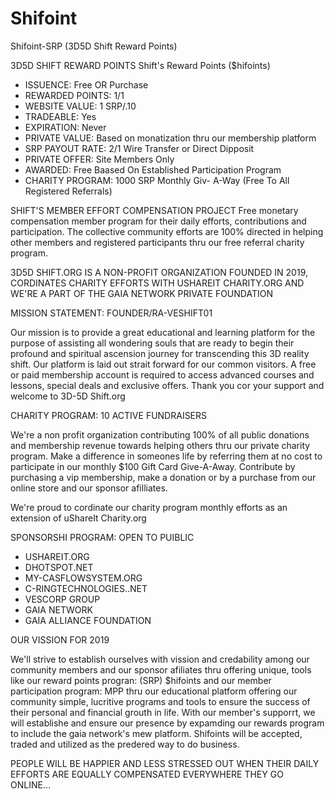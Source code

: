 # Shifoint

Shifoint-SRP (3D5D Shift Reward Points)

3D5D SHIFT REWARD POINTS
Shift's Reward Points ($hifoints)

  * ISSUENCE: Free OR Purchase
  * REWARDED POINTS: 1/1  
  * WEBSITE VALUE: 1 SRP/.10
  * TRADEABLE: Yes
  * EXPIRATION: Never
  * PRIVATE VALUE: Based on monatization thru our membership platform
  * SRP PAYOUT RATE: 2/1 Wire Transfer or Direct Dipposit
  * PRIVATE OFFER: Site Members Only
  * AWARDED: Free Baased On Established Participation Program
  * CHARITY PROGRAM: 1000 SRP Monthly Giv- A-Way (Free To All Registered Referrals)


SHIFT'S MEMBER EFFORT COMPENSATION PROJECT
Free monetary compensation member program for their daily efforts, contributions and participation.
The collective community efforts are 100% directed in helping other members and registered participants
thru our free referral charity program.

3D5D SHIFT.ORG IS A NON-PROFIT ORGANIZATION FOUNDED IN 2019, CORDINATES CHARITY EFFORTS WITH USHAREIT CHARITY.ORG 
AND WE'RE A PART OF THE GAIA NETWORK PRIVATE FOUNDATION


MISSION STATEMENT: FOUNDER/RA-VESHIFT01

Our mission is to provide a great educational and learning platform for the purpose of assisting all wondering souls that are ready to begin their profound and spiritual ascension journey for transcending this 3D reality shift.   Our platform is laid out strait forward for our common visitors.    A free or paid membership account is required to access advanced courses and lessons, special deals and exclusive offers.    Thank you cor your support and welcome to 3D-5D Shift.org


CHARITY PROGRAM: 10 ACTIVE FUNDRAISERS

We're a non profit organization contributing 100% of all public donations and membership revenue towards helping others thru our private charity program.   Make a difference in someones life by referring them at no cost to participate in our monthly $100 Gift Card Give-A-Away.  Contribute by purchasing a vip membership, make a donation or by a purchase from our online store and our sponsor afilliates.   

We're proud to cordinate our charity program monthly efforts as an extension of uShareIt Charity.org


SPONSORSHI PROGRAM: OPEN TO PUIBLIC

  * USHAREIT.ORG
  * DHOTSPOT.NET
  * MY-CASFLOWSYSTEM.ORG
  * C-RINGTECHNOLOGIES..NET
  * VESCORP GROUP
  * GAIA NETWORK
  * GAIA ALLIANCE FOUNDATION


OUR VISSION FOR 2019

We'll strive to establish ourselves with vission and credability among our community members and our sponsor afiliates thru offering  unique, tools like our reward points progran: (SRP)  $hifoints and our member participation program: MPP thru our educational platform offering our community simple, lucritive programs and tools to ensure the success of their personal and financial grouth in life.  With our member's supporrt, we will establishe and ensure our presence by expamding our rewards program to include the gaia network's mew platform.  Shifoints will be accepted, traded and utilized as the predered way to do business.

PEOPLE WILL BE HAPPIER AND LESS STRESSED OUT WHEN THEIR DAILY EFFORTS ARE EQUALLY COMPENSATED EVERYWHERE THEY GO ONLINE...




    
    


